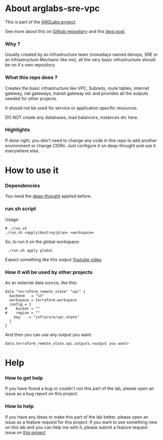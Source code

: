 # About arglabs-sre-vpc

This is part of the [ARGLabs project](https://www.arglabs.com.br).

See more about this on [Github repository](https://github.com/ARGLabs/arglabs-sre-vpc) and this [blog post](https://arglabs.com.br/2020/11/18/the-vpc-infrastructure/).

### Why ?

Usually created by an Infrastructure team (nowadays named devops, SRE or an Infrastructure Mechanic like me), all the very basic infrastructure should be on it's own repository.

### What this repo does ?
Creates the basic infrastructure like VPC, Subnets, route tables, internet gateway, nat gateways, transit gateway etc and provides all the outputs needed for other projects.

It should not be used for service or application specific resources. 

DO NOT create any databases, load balancers, instances etc here.

### Highlights
If done right, you don't need to change any code in this repo to add another environment or change CIDRs. Just configure it on deep-thought and use it everywhere else.

# How to use it

### Dependencies
You need the [deep-thought](https://arglabs.com.br/2020/11/17/deep-thought-all-the-answers-you-will-need/) applied before.

### run.sh script
Usage:
```shell
# ./run.sh 
./run.sh <apply|destroy|plan> <workspace>
```

So, to run it on the global workspace:
```
 ./run.sh apply global
```
Expect something like this output [Youtube video](https://www.youtube.com/watch?v=Wy4XmQjpODM)

### How it will be used by other projects
As an external data source, like this:

```
data "terraform_remote_state" "vpc" {
  backend   = "s3"
  workspace = terraform.workspace
  config = {
#    bucket = ""
#    region = ""
    key    = "infra/sre/vpc.state"
  }
}
```
And then you can use any output you want:
```
data.terraform_remote_state.vpc.outputs.<output you want>
```

# Help
### How to get help
If you have found a bug or couldn't run this part of the lab, please open an issue as a bug report on this project.

### How to help
If you have any ideas to make this part of the lab better, please open an issue as a feature request for this project.
If you want to see something new on this lab and you can help me with it, please submit a feature request issue on [this project](https://github.com/ARGLabs/arglabs)

